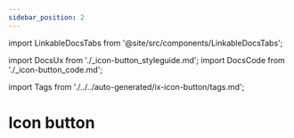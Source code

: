 ```yaml
---
sidebar_position: 2
---
```


import LinkableDocsTabs from '@site/src/components/LinkableDocsTabs';

import DocsUx from './\_icon-button_styleguide.md';
import DocsCode from './\_icon-button_code.md';

import Tags from './../../auto-generated/ix-icon-button/tags.md';

# Icon button

<Tags />

<br/>
<br/>

<LinkableDocsTabs>
  <DocsUx />
  <DocsCode />
</LinkableDocsTabs>
